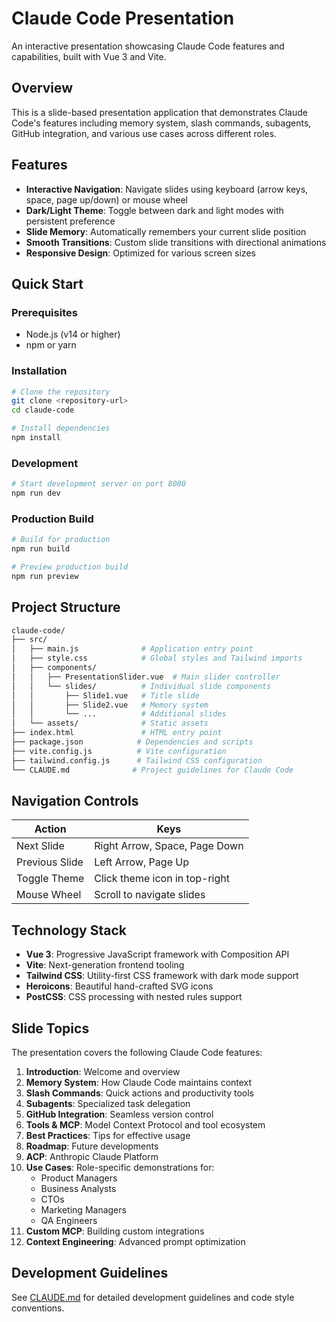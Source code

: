# Claude Code Presentation

An interactive presentation showcasing Claude Code features and capabilities, built with Vue 3 and Vite.

## Overview

This is a slide-based presentation application that demonstrates Claude Code's features including memory system, slash commands, subagents, GitHub integration, and various use cases across different roles.

## Features

- **Interactive Navigation**: Navigate slides using keyboard (arrow keys, space, page up/down) or mouse wheel
- **Dark/Light Theme**: Toggle between dark and light modes with persistent preference
- **Slide Memory**: Automatically remembers your current slide position
- **Smooth Transitions**: Custom slide transitions with directional animations
- **Responsive Design**: Optimized for various screen sizes

## Quick Start

### Prerequisites

- Node.js (v14 or higher)
- npm or yarn

### Installation

```bash
# Clone the repository
git clone <repository-url>
cd claude-code

# Install dependencies
npm install
```

### Development

```bash
# Start development server on port 8080
npm run dev
```

### Production Build

```bash
# Build for production
npm run build

# Preview production build
npm run preview
```

## Project Structure

```bash
claude-code/
├── src/
│   ├── main.js              # Application entry point
│   ├── style.css            # Global styles and Tailwind imports
│   ├── components/
│   │   ├── PresentationSlider.vue  # Main slider controller
│   │   └── slides/          # Individual slide components
│   │       ├── Slide1.vue   # Title slide
│   │       ├── Slide2.vue   # Memory system
│   │       └── ...          # Additional slides
│   └── assets/              # Static assets
├── index.html               # HTML entry point
├── package.json            # Dependencies and scripts
├── vite.config.js          # Vite configuration
├── tailwind.config.js      # Tailwind CSS configuration
└── CLAUDE.md              # Project guidelines for Claude Code
```

## Navigation Controls

| Action | Keys |
|--------|------|
| Next Slide | Right Arrow, Space, Page Down |
| Previous Slide | Left Arrow, Page Up |
| Toggle Theme | Click theme icon in top-right |
| Mouse Wheel | Scroll to navigate slides |

## Technology Stack

- **Vue 3**: Progressive JavaScript framework with Composition API
- **Vite**: Next-generation frontend tooling
- **Tailwind CSS**: Utility-first CSS framework with dark mode support
- **Heroicons**: Beautiful hand-crafted SVG icons
- **PostCSS**: CSS processing with nested rules support

## Slide Topics

The presentation covers the following Claude Code features:

1. **Introduction**: Welcome and overview
2. **Memory System**: How Claude Code maintains context
3. **Slash Commands**: Quick actions and productivity tools
4. **Subagents**: Specialized task delegation
5. **GitHub Integration**: Seamless version control
6. **Tools & MCP**: Model Context Protocol and tool ecosystem
7. **Best Practices**: Tips for effective usage
8. **Roadmap**: Future developments
9. **ACP**: Anthropic Claude Platform
10. **Use Cases**: Role-specific demonstrations for:
    - Product Managers
    - Business Analysts
    - CTOs
    - Marketing Managers
    - QA Engineers
11. **Custom MCP**: Building custom integrations
12. **Context Engineering**: Advanced prompt optimization

## Development Guidelines

See [CLAUDE.md](./CLAUDE.md) for detailed development guidelines and code style conventions.